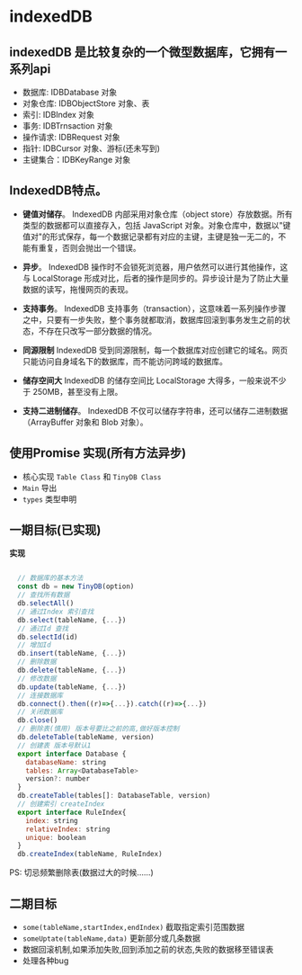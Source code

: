 # indexedDB

## indexedDB 是比较复杂的一个微型数据库，它拥有一系列api

- 数据库: IDBDatabase 对象
- 对象仓库: IDBObjectStore 对象、表
- 索引: IDBIndex 对象
- 事务: IDBTrnsaction 对象
- 操作请求: IDBRequest 对象
- 指针: IDBCursor 对象、游标(还未写到)
- 主键集合：IDBKeyRange 对象

## IndexedDB特点。

- **键值对储存**。 IndexedDB 内部采用对象仓库（object store）存放数据。所有类型的数据都可以直接存入，包括 JavaScript 对象。对象仓库中，数据以"键值对"的形式保存，每一个数据记录都有对应的主键，主键是独一无二的，不能有重复，否则会抛出一个错误。

- **异步**。 IndexedDB 操作时不会锁死浏览器，用户依然可以进行其他操作，这与 LocalStorage 形成对比，后者的操作是同步的。异步设计是为了防止大量数据的读写，拖慢网页的表现。

- **支持事务**。 IndexedDB 支持事务（transaction），这意味着一系列操作步骤之中，只要有一步失败，整个事务就都取消，数据库回滚到事务发生之前的状态，不存在只改写一部分数据的情况。

- **同源限制** IndexedDB 受到同源限制，每一个数据库对应创建它的域名。网页只能访问自身域名下的数据库，而不能访问跨域的数据库。

- **储存空间大** IndexedDB 的储存空间比 LocalStorage 大得多，一般来说不少于 250MB，甚至没有上限。

- **支持二进制储存**。 IndexedDB 不仅可以储存字符串，还可以储存二进制数据（ArrayBuffer 对象和 Blob 对象）。



## 使用Promise 实现(所有方法异步)

- 核心实现 `Table Class` 和 `TinyDB Class`
- `Main` 导出
- `types` 类型申明


## 一期目标(已实现)

**实现**

```JavaScript

  // 数据库的基本方法
  const db = new TinyDB(option)
  // 查找所有数据
  db.selectAll()
  // 通过Index 索引查找 
  db.select(tableName, {...})
  // 通过Id 查找
  db.selectId(id)
  // 增加Id
  db.insert(tableName, {...})
  // 删除数据
  db.delete(tableName, {...})
  // 修改数据 
  db.update(tableName, {...})
  // 连接数据库
  db.connect().then((r)=>{...}).catch((r)=>{...})
  // 关闭数据库
  db.close()
  // 删除表(慎用) 版本号要比之前的高,做好版本控制
  db.deleteTable(tableName, version)
  // 创建表 版本号默认1
  export interface Database {
    databaseName: string
    tables: Array<DatabaseTable>
    version?: number
  }
  db.createTable(tables[]: DatabaseTable, version)
  // 创建索引 createIndex
  export interface RuleIndex{
    index: string
    relativeIndex: string
    unique: boolean
  }
  db.createIndex(tableName, RuleIndex)
```

PS: 切忌频繁删除表(数据过大的时候……)

## 二期目标

 - `some(tableName,startIndex,endIndex)` 截取指定索引范围数据
 - `someUptate(tableName,data)` 更新部分或几条数据
 - 数据回滚机制,如果添加失败,回到添加之前的状态,失败的数据移至错误表
 - 处理各种bug